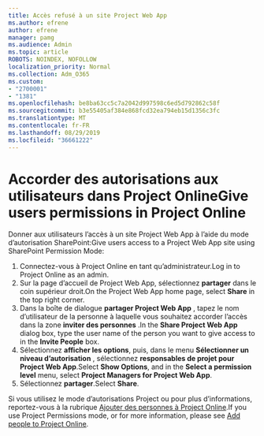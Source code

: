 ```yaml
---
title: Accès refusé à un site Project Web App
ms.author: efrene
author: efrene
manager: pamg
ms.audience: Admin
ms.topic: article
ROBOTS: NOINDEX, NOFOLLOW
localization_priority: Normal
ms.collection: Adm_O365
ms.custom:
- "2700001"
- "1381"
ms.openlocfilehash: be8ba63cc5c7a2042d997598c6ed5d792862c58f
ms.sourcegitcommit: b3e55405af384e868fcd32ea794eb15d1356c3fc
ms.translationtype: MT
ms.contentlocale: fr-FR
ms.lasthandoff: 08/29/2019
ms.locfileid: "36661222"
---
```

# <a name="give-users-permissions-in-project-online"></a><span data-ttu-id="73830-102">Accorder des autorisations aux utilisateurs dans Project Online</span><span class="sxs-lookup"><span data-stu-id="73830-102">Give users permissions in Project Online</span></span>

<span data-ttu-id="73830-103">Donner aux utilisateurs l’accès à un site Project Web App à l’aide du mode d’autorisation SharePoint:</span><span class="sxs-lookup"><span data-stu-id="73830-103">Give users access to a Project Web App site using SharePoint Permission Mode:</span></span>

1. <span data-ttu-id="73830-104">Connectez-vous à Project Online en tant qu’administrateur.</span><span class="sxs-lookup"><span data-stu-id="73830-104">Log in to Project Online as an admin.</span></span>
2. <span data-ttu-id="73830-105">Sur la page d’accueil de Project Web App, sélectionnez **partager** dans le coin supérieur droit.</span><span class="sxs-lookup"><span data-stu-id="73830-105">On the Project Web App home page, select **Share** in the top right corner.</span></span>
3. <span data-ttu-id="73830-106">Dans la boîte de dialogue **partager Project Web App** , tapez le nom d’utilisateur de la personne à laquelle vous souhaitez accorder l’accès dans la zone **inviter des personnes** .</span><span class="sxs-lookup"><span data-stu-id="73830-106">In the **Share Project Web App** dialog box, type the user name of the person you want to give access to in the **Invite People** box.</span></span>
4. <span data-ttu-id="73830-107">Sélectionnez **afficher les options**, puis, dans le menu **Sélectionner un niveau d’autorisation** , sélectionnez **responsables de projet pour Project Web App**.</span><span class="sxs-lookup"><span data-stu-id="73830-107">Select **Show Options**, and in the **Select a permission level** menu, select **Project Managers for Project Web App**.</span></span>
5. <span data-ttu-id="73830-108">Sélectionnez **partager**.</span><span class="sxs-lookup"><span data-stu-id="73830-108">Select **Share**.</span></span>

<span data-ttu-id="73830-109">Si vous utilisez le mode d’autorisations Project ou pour plus d’informations, reportez-vous à la rubrique [Ajouter des personnes à Project Online](https://docs.microsoft.com/projectonline/step-2-add-people-to-project-online).</span><span class="sxs-lookup"><span data-stu-id="73830-109">If you use Project Permissions mode, or for more information, please see [Add people to Project Online](https://docs.microsoft.com/projectonline/step-2-add-people-to-project-online).</span></span>
